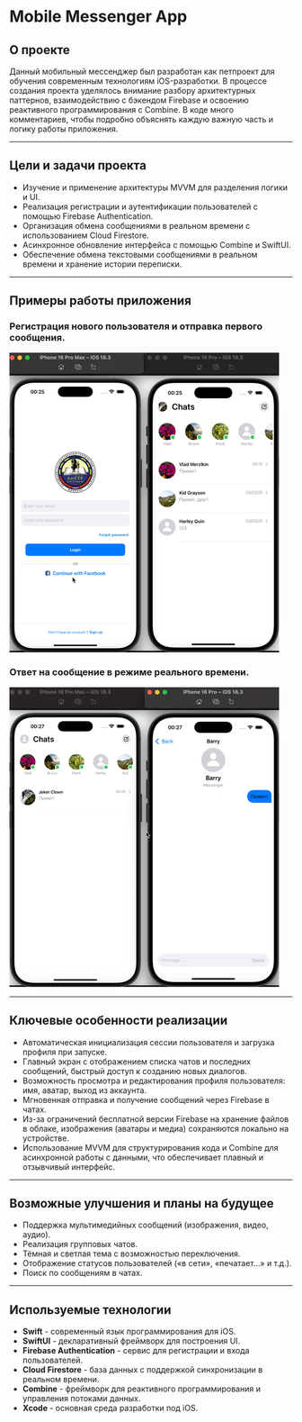 # Mobile Messenger App

## О проекте
Данный мобильный мессенджер был разработан как петпроект для обучения современным технологиям iOS-разработки. В процессе создания проекта уделялось внимание разбору архитектурных паттернов, взаимодействию с бэкендом Firebase и освоению реактивного программирования с Combine. В коде много комментариев, чтобы подробно объяснять каждую важную часть и логику работы приложения.

---

## Цели и задачи проекта
- Изучение и применение архитектуры MVVM для разделения логики и UI.
- Реализация регистрации и аутентификации пользователей с помощью Firebase Authentication.
- Организация обмена сообщениями в реальном времени с использованием Cloud Firestore.
- Асинхронное обновление интерфейса с помощью Combine и SwiftUI.
- Обеспечение обмена текстовыми сообщениями в реальном времени и хранение истории переписки.

---
## Примеры работы приложения

### Регистрация нового пользователя и отправка первого сообщения.
![Регистрация и отправка сообщения](Registration.gif)

### Ответ на сообщение в режиме реального времени.
![Ответное сообщение от собеседника](SendMessage.gif)

---
## Ключевые особенности реализации
- Автоматическая инициализация сессии пользователя и загрузка профиля при запуске.
- Главный экран с отображением списка чатов и последних сообщений, быстрый доступ к созданию новых диалогов.
- Возможность просмотра и редактирования профиля пользователя: имя, аватар, выход из аккаунта.
- Мгновенная отправка и получение сообщений через Firebase в чатах.
- Из-за ограничений бесплатной версии Firebase на хранение файлов в облаке, изображения (аватары и медиа) сохраняются локально на устройстве.
- Использование MVVM для структурирования кода и Combine для асинхронной работы с данными, что обеспечивает плавный и отзывчивый интерфейс.

---

## Возможные улучшения и планы на будущее
- Поддержка мультимедийных сообщений (изображения, видео, аудио).
- Реализация групповых чатов.
- Тёмная и светлая тема с возможностью переключения.
- Отображение статусов пользователей («в сети», «печатает...» и т.д.).
- Поиск по сообщениям в чатах.

---

## Используемые технологии
- **Swift** - современный язык программирования для iOS.
- **SwiftUI** - декларативный фреймворк для построения UI.
- **Firebase Authentication** - сервис для регистрации и входа пользователей.
- **Cloud Firestore** - база данных с поддержкой синхронизации в реальном времени.
- **Combine** - фреймворк для реактивного программирования и управления потоками данных.
- **Xcode** - основная среда разработки под iOS.

